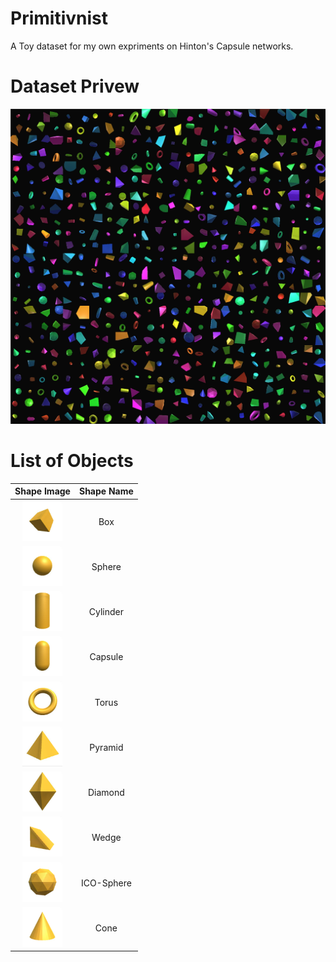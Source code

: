 # Primitivnist

A Toy dataset for my own expriments on Hinton's Capsule networks.


# Dataset Privew

 <img src="images/preview.png" style="width: 720px;"/> 

# List of Objects

| Shape Image                                                      |  Shape Name  |
:-----------------------------------------------------------------:|:------------:|
| <img src="images/box.png"  style="width: 64px;"/>                 | Box         |
| <img src="images/sphere.png"  style="width: 64px;"/>              | Sphere      |
| <img src="images/cylinder.png"  style="width: 64px;"/>            | Cylinder    |
| <img src="images/capsule.png"  style="width: 64px;"/>             | Capsule     |
| <img src="images/torus.png"  style="width: 64px;"/>               | Torus       |
| <img src="images/pyramid.png"  style="width: 64px;"/>             | Pyramid     |
| <img src="images/diamond.png"  style="width: 64px;"/>             | Diamond     |
| <img src="images/wedge.png"  style="width: 64px;"/>               | Wedge       |
| <img src="images/ico-sphere.png"  style="width: 64px;"/>          | ICO-Sphere  |
| <img src="images/cone.png"  style="width: 64px;"/>                | Cone        |